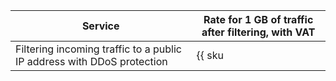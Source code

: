 | Service | Rate for 1 GB of traffic after filtering, with VAT | 
| ----- | ----- |
| Filtering incoming traffic to a public IP address with DDoS protection | {{ sku|RUB|network.ingress.inet.antiddos.qrator|string }} |

